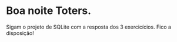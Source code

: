 # Boa noite Toters.
Sigam o projeto de SQLite com  a resposta dos 3 exercicícios.
Fico a disposição!
